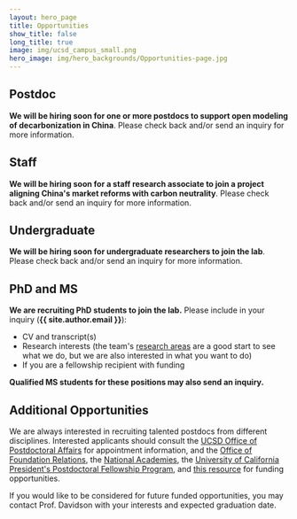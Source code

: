 ```yaml
---
layout: hero_page
title: Opportunities
show_title: false
long_title: true
image: img/ucsd_campus_small.png
hero_image: img/hero_backgrounds/Opportunities-page.jpg
---
```


## Postdoc
**We will be hiring soon for one or more postdocs to support open modeling of decarbonization in China**. Please check back and/or send an inquiry for more information.

## Staff
**We will be hiring soon for a staff research associate to join a project aligning China's market reforms with carbon neutrality**. Please check back and/or send an inquiry for more information.

## Undergraduate
**We will be hiring soon for undergraduate researchers to join the lab**. Please check back and/or send an inquiry for more information.

## PhD and MS
**We are recruiting PhD students to join the lab.** Please include in your inquiry (**{{ site.author.email }}**):

- CV and transcript(s)
- Research interests (the team's [research areas](research/) are a good start to see what we do, but we are also interested in what you want to do)
- If you are a fellowship recipient with funding

**Qualified MS students for these positions may also send an inquiry.**


## Additional Opportunities

We are always interested in recruiting talented postdocs from different disciplines. Interested applicants should consult the [UCSD Office of Postdoctoral Affairs][postdoc] for appointment information, and the [Office of Foundation Relations][foundation], the [National Academies][NAS], the [University of California President's Postdoctoral Fellowship Program](https://ppfp.ucop.edu/info/), and [this resource][harvard-funding] for funding opportunities.

If you would like to be considered for future funded opportunities, you may contact Prof. Davidson with your interests and expected graduation date.




[gps-masters]: http://gps.ucsd.edu/admissions/degrees-at-a-glance.html
[gps-admissions]: http://gps.ucsd.edu/admissions/contact-admission.html
[kammen]: http://kammen.berkeley.edu/advice.html
[gps-phd]: https://polisci.ucsd.edu/grad/prospective-students/interdisciplinary-phd-program/index.html
[postdoc]: http://postdoc.ucsd.edu/
[foundation]: https://foundationrelations.ucsd.edu/funding-opportunities/postdoctoral-funding-opportunities.html
[NAS]: https://www.national-academies.org/grantprograms/index.html
[harvard-funding]: https://research.fas.harvard.edu/postdoc_opportunities

